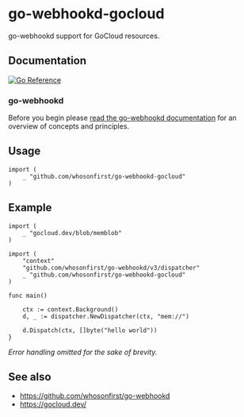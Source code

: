 # go-webhookd-gocloud

go-webhookd support for GoCloud resources.

## Documentation

[![Go Reference](https://pkg.go.dev/badge/github.com/whosonfirst/go-webhookd-gocloud.svg)](https://pkg.go.dev/github.com/whosonfirst/go-webhookd-gocloud)

### go-webhookd

Before you begin please [read the go-webhookd documentation](https://github.com/whosonfirst/go-webhookd/blob/master/README.md) for an overview of concepts and principles.

## Usage

```
import (
	_ "github.com/whosonfirst/go-webhookd-gocloud"
)
```

## Example

```
import (
	_ "gocloud.dev/blob/memblob"
)

import (
	"context"
	"github.com/whosonfirst/go-webhookd/v3/dispatcher"
	_ "github.com/whosonfirst/go-webhookd-gocloud"
)

func main()

	ctx := context.Background()          
	d, _ := dispatcher.NewDispatcher(ctx, "mem://")
	
	d.Dispatch(ctx, []byte("hello world"))
}	
```

_Error handling omitted for the sake of brevity._

## See also

* https://github.com/whosonfirst/go-webhookd
* https://gocloud.dev/